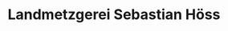 ---
title: "Landmetzgerei Sebastian Höss"
url: /feldkirchen-westerham/landmetzgerei-sebastian-hoess/
shop: Metzgerei
---